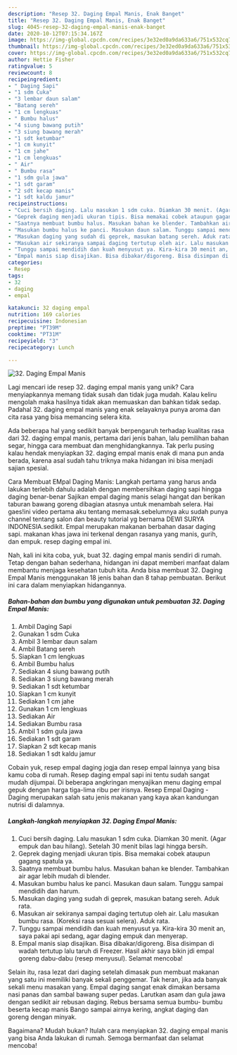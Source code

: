 ```yaml
---
description: "Resep 32. Daging Empal Manis, Enak Banget"
title: "Resep 32. Daging Empal Manis, Enak Banget"
slug: 4045-resep-32-daging-empal-manis-enak-banget
date: 2020-10-12T07:15:34.167Z
image: https://img-global.cpcdn.com/recipes/3e32ed0a9da633a6/751x532cq70/32-daging-empal-manis-foto-resep-utama.jpg
thumbnail: https://img-global.cpcdn.com/recipes/3e32ed0a9da633a6/751x532cq70/32-daging-empal-manis-foto-resep-utama.jpg
cover: https://img-global.cpcdn.com/recipes/3e32ed0a9da633a6/751x532cq70/32-daging-empal-manis-foto-resep-utama.jpg
author: Hettie Fisher
ratingvalue: 5
reviewcount: 8
recipeingredient:
- " Daging Sapi"
- "1 sdm Cuka"
- "3 lembar daun salam"
- "Batang sereh"
- "1 cm lengkuas"
- " Bumbu halus"
- "4 siung bawang putih"
- "3 siung bawang merah"
- "1 sdt ketumbar"
- "1 cm kunyit"
- "1 cm jahe"
- "1 cm lengkuas"
- " Air"
- " Bumbu rasa"
- "1 sdm gula jawa"
- "1 sdt garam"
- "2 sdt kecap manis"
- "1 sdt kaldu jamur"
recipeinstructions:
- "Cuci bersih daging. Lalu masukan 1 sdm cuka. Diamkan 30 menit. (Agar empuk dan bau hilang). Setelah 30 menit bilas lagi hingga bersih."
- "Geprek daging menjadi ukuran tipis. Bisa memakai cobek ataupun gagang spatula ya."
- "Saatnya membuat bumbu halus. Masukan bahan ke blender. Tambahkan air agar lebih mudah di blender."
- "Masukan bumbu halus ke panci. Masukan daun salam. Tunggu sampai mendidih dan harum."
- "Masukan daging yang sudah di geprek, masukan batang sereh. Aduk rata."
- "Masukan air sekiranya sampai daging tertutup oleh air. Lalu masukan bumbu rasa. (Koreksi rasa sesuai selera). Aduk rata."
- "Tunggu sampai mendidih dan kuah menyusut ya. Kira-kira 30 menit an, saya pakai api sedang, agar daging empuk dan menyerap."
- "Empal manis siap disajikan. Bisa dibakar/digoreng. Bisa disimpan di wadah tertutup lalu taruh di Freezer. Hasil akhir saya bikin jdi empal goreng dabu-dabu (resep menyusul). Selamat mencoba!"
categories:
- Resep
tags:
- 32
- daging
- empal

katakunci: 32 daging empal 
nutrition: 169 calories
recipecuisine: Indonesian
preptime: "PT39M"
cooktime: "PT31M"
recipeyield: "3"
recipecategory: Lunch

---
```



![32. Daging Empal Manis](https://img-global.cpcdn.com/recipes/3e32ed0a9da633a6/751x532cq70/32-daging-empal-manis-foto-resep-utama.jpg)

Lagi mencari ide resep 32. daging empal manis yang unik? Cara menyiapkannya memang tidak susah dan tidak juga mudah. Kalau keliru mengolah maka hasilnya tidak akan memuaskan dan bahkan tidak sedap. Padahal 32. daging empal manis yang enak selayaknya punya aroma dan cita rasa yang bisa memancing selera kita.

Ada beberapa hal yang sedikit banyak berpengaruh terhadap kualitas rasa dari 32. daging empal manis, pertama dari jenis bahan, lalu pemilihan bahan segar, hingga cara membuat dan menghidangkannya. Tak perlu pusing kalau hendak menyiapkan 32. daging empal manis enak di mana pun anda berada, karena asal sudah tahu triknya maka hidangan ini bisa menjadi sajian spesial.

Cara Membuat EMpal Daging Manis: Langkah pertama yang harus anda lakukan terlebih dahulu adalah dengan membersihkan daging sapi hingga daging benar-benar Sajikan empal daging manis selagi hangat dan berikan taburan bawang goreng dibagian atasnya untuk menambah selera. Hai gaes!ini video pertama aku tentang memasak.sebelumnya aku sudah punya channel tentang salon dan beauty tutorial yg bernama DEWI SURYA INDONESIA.sedikit. Empal merupakan makanan berbahan dasar daging sapi. makanan khas jawa ini terkenal dengan rasanya yang manis, gurih, dan empuk. resep daging empal ini.


Nah, kali ini kita coba, yuk, buat 32. daging empal manis sendiri di rumah. Tetap dengan bahan sederhana, hidangan ini dapat memberi manfaat dalam membantu menjaga kesehatan tubuh kita. Anda bisa membuat 32. Daging Empal Manis menggunakan 18 jenis bahan dan 8 tahap pembuatan. Berikut ini cara dalam menyiapkan hidangannya.

<!--inarticleads1-->

##### Bahan-bahan dan bumbu yang digunakan untuk pembuatan 32. Daging Empal Manis:

1. Ambil  Daging Sapi
1. Gunakan 1 sdm Cuka
1. Ambil 3 lembar daun salam
1. Ambil Batang sereh
1. Siapkan 1 cm lengkuas
1. Ambil  Bumbu halus
1. Sediakan 4 siung bawang putih
1. Sediakan 3 siung bawang merah
1. Sediakan 1 sdt ketumbar
1. Siapkan 1 cm kunyit
1. Sediakan 1 cm jahe
1. Gunakan 1 cm lengkuas
1. Sediakan  Air
1. Sediakan  Bumbu rasa
1. Ambil 1 sdm gula jawa
1. Sediakan 1 sdt garam
1. Siapkan 2 sdt kecap manis
1. Sediakan 1 sdt kaldu jamur


Cobain yuk, resep empal daging jogja dan resep empal lainnya yang bisa kamu coba di rumah. Resep daging empal sapi ini tentu sudah sangat mudah dijumpai. Di beberapa angkringan menyajikan menu daging empal gepuk dengan harga tiga-lima ribu per irisnya. Resep Empal Daging - Daging merupakan salah satu jenis makanan yang kaya akan kandungan nutrisi di dalamnya. 

<!--inarticleads2-->

##### Langkah-langkah menyiapkan 32. Daging Empal Manis:

1. Cuci bersih daging. Lalu masukan 1 sdm cuka. Diamkan 30 menit. (Agar empuk dan bau hilang). Setelah 30 menit bilas lagi hingga bersih.
1. Geprek daging menjadi ukuran tipis. Bisa memakai cobek ataupun gagang spatula ya.
1. Saatnya membuat bumbu halus. Masukan bahan ke blender. Tambahkan air agar lebih mudah di blender.
1. Masukan bumbu halus ke panci. Masukan daun salam. Tunggu sampai mendidih dan harum.
1. Masukan daging yang sudah di geprek, masukan batang sereh. Aduk rata.
1. Masukan air sekiranya sampai daging tertutup oleh air. Lalu masukan bumbu rasa. (Koreksi rasa sesuai selera). Aduk rata.
1. Tunggu sampai mendidih dan kuah menyusut ya. Kira-kira 30 menit an, saya pakai api sedang, agar daging empuk dan menyerap.
1. Empal manis siap disajikan. Bisa dibakar/digoreng. Bisa disimpan di wadah tertutup lalu taruh di Freezer. Hasil akhir saya bikin jdi empal goreng dabu-dabu (resep menyusul). Selamat mencoba!


Selain itu, rasa lezat dari daging setelah dimasak pun membuat makanan yang satu ini memiliki banyak sekali penggemar. Tak heran, jika ada banyak sekali menu masakan yang. Empal daging sangat enak dimakan bersama nasi panas dan sambal bawang super pedas. Larutkan asam dan gula jawa dengan sedikit air rebusan daging. Rebus bersama semua bumbu- bumbu beserta kecap manis Bango sampai airnya kering, angkat daging dan goreng dengan minyak. 

Bagaimana? Mudah bukan? Itulah cara menyiapkan 32. daging empal manis yang bisa Anda lakukan di rumah. Semoga bermanfaat dan selamat mencoba!
